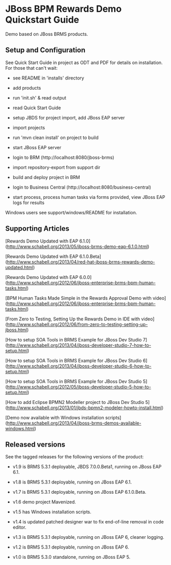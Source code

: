 JBoss BPM Rewards Demo Quickstart Guide
=======================================

Demo based on JBoss BRMS products.


Setup and Configuration
-----------------------

See Quick Start Guide in project as ODT and PDF for details on installation. For those that can't wait:

- see README in 'installs' directory

- add products 

- run 'init.sh' & read output

- read Quick Start Guide

- setup JBDS for project import, add JBoss EAP server

- import projects

- run 'mvn clean install' on project to build

- start JBoss EAP server

- login to BRM (http://localhost:8080/jboss-brms)

- import repository-export from support dir

- build and deploy project in BRM

- login to Business Central (http://localhost:8080/business-central)

- start process, process human tasks via forms provided, view JBoss EAP logs for results

Windows users see support/windows/README for installation.


Supporting Articles
-------------------

[Rewards Demo Updated with EAP 6.1.0] (http://www.schabell.org/2013/05/jboss-brms-demo-eap-6.1.0.html)

[Rewards Demo Updated with EAP 6.1.0.Beta] (http://www.schabell.org/2013/04/red-hat-jboss-brms-rewards-demo-updated.html)

[Rewards Demo Updated with EAP 6.0.0] (http://www.schabell.org/2012/06/jboss-enterprise-brms-bpm-human-tasks.html)

[BPM Human Tasks Made Simple in the Rewards Approval Demo with video] (http://www.schabell.org/2012/06/jboss-enterprise-brms-bpm-human-tasks.html)

[From Zero to Testing, Setting Up the Rewards Demo in IDE with video] (http://www.schabell.org/2012/06/from-zero-to-testing-setting-up-jboss.html)

[How to setup SOA Tools in BRMS Example for JBoss Dev Studio 7] (http://www.schabell.org/2013/04/jboss-developer-studio-7-how-to-setup.html)

[How to setup SOA Tools in BRMS Example for JBoss Dev Studio 6] (http://www.schabell.org/2013/04/jboss-developer-studio-6-how-to-setup.html)

[How to setup SOA Tools in BRMS Example for JBoss Dev Studio 5] (http://www.schabell.org/2012/05/jboss-developer-studio-5-how-to-setup.html)

[How to add Eclipse BPMN2 Modeller project to JBoss Dev Studio 5] (http://www.schabell.org/2013/01/jbds-bpmn2-modeler-howto-install.html)

[Demo now available with Windows installation scripts] (http://www.schabell.org/2013/04/jboss-brms-demos-available-windows.html)


Released versions
-----------------

See the tagged releases for the following versions of the product:

- v1.9 is BRMS 5.3.1 deployable, JBDS 7.0.0.Beta1, running on JBoss EAP 6.1.

- v1.8 is BRMS 5.3.1 deployable, running on JBoss EAP 6.1.

- v1.7 is BRMS 5.3.1 deployable, running on JBoss EAP 6.1.0.Beta.

- v1.6 demo project Mavenized.

- v1.5 has Windows installation scripts. 

- v1.4 is updated patched designer war to fix end-of-line removal in code editor.

- v1.3 is BRMS 5.3.1 deployable, running on JBoss EAP 6, cleaner logging.

- v1.2 is BRMS 5.3.1 deployable, running on JBoss EAP 6.

- v1.0 is BRMS 5.3.0 standalone, running on JBoss EAP 5.

